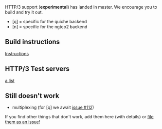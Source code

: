 HTTP/3 support (**experimental**) has landed in master. We encourage you to build and try it out. 

 - [q] = specific for the quiche backend
 - [n] = specific for the ngtcp2 backend

## Build instructions

[Instructions](https://github.com/curl/curl/blob/master/docs/HTTP3.md)

## HTTP/3 Test servers

[a list](https://bagder.github.io/HTTP3-test/)

## Still doesn't work

- multiplexing (for [q] we await [issue #112](https://github.com/cloudflare/quiche/issues/112))

If you find other things that don't work, add them here (with details) or [file them as an issue](https://github.com/curl/curl/issues)!